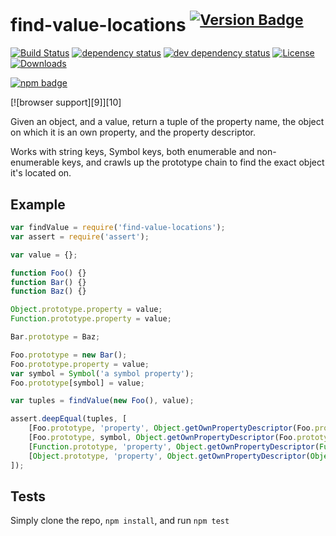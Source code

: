 # find-value-locations <sup>[![Version Badge][2]][1]</sup>

[![Build Status][3]][4]
[![dependency status][5]][6]
[![dev dependency status][7]][8]
[![License][license-image]][license-url]
[![Downloads][downloads-image]][downloads-url]

[![npm badge][11]][1]

[![browser support][9]][10]

Given an object, and a value, return a tuple of the property name, the object on which it is an own property, and the property descriptor.

Works with string keys, Symbol keys, both enumerable and non-enumerable keys, and crawls up the prototype chain to find the exact object it's located on.

## Example

```js
var findValue = require('find-value-locations');
var assert = require('assert');

var value = {};

function Foo() {}
function Bar() {}
function Baz() {}

Object.prototype.property = value;
Function.prototype.property = value;

Bar.prototype = Baz;

Foo.prototype = new Bar();
Foo.prototype.property = value;
var symbol = Symbol('a symbol property');
Foo.prototype[symbol] = value;

var tuples = findValue(new Foo(), value);

assert.deepEqual(tuples, [
	[Foo.prototype, 'property', Object.getOwnPropertyDescriptor(Foo.prototype, 'property')],
	[Foo.prototype, symbol, Object.getOwnPropertyDescriptor(Foo.prototype, symbol)],
	[Function.prototype, 'property', Object.getOwnPropertyDescriptor(Function.prototype, 'property')],
	[Object.prototype, 'property', Object.getOwnPropertyDescriptor(Object.prototype, 'property')]
]);
```

## Tests
Simply clone the repo, `npm install`, and run `npm test`

[1]: https://npmjs.org/package/find-value-locations
[2]: http://versionbadg.es/ljharb/find-value-locations.svg
[3]: https://travis-ci.org/ljharb/find-value-locations.svg
[4]: https://travis-ci.org/ljharb/find-value-locations
[5]: https://david-dm.org/ljharb/find-value-locations.svg
[6]: https://david-dm.org/ljharb/find-value-locations
[7]: https://david-dm.org/ljharb/find-value-locations/dev-status.svg
[8]: https://david-dm.org/ljharb/find-value-locations#info=devDependencies
[11]: https://nodei.co/npm/find-value-locations.png?downloads=true&stars=true
[license-image]: http://img.shields.io/npm/l/find-value-locations.svg
[license-url]: LICENSE
[downloads-image]: http://img.shields.io/npm/dm/find-value-locations.svg
[downloads-url]: http://npm-stat.com/charts.html?package=find-value-locations
